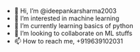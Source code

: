 - 👋 Hi, I’m @ideepankarsharma2003
- 👀 I’m interested in machine learning
- 🌱 I’m currently learning basics of python
- 💞️ I’m looking to collaborate on ML stuffs
- 📫 How to reach me, +919639102031

<!---
ideepankarsharma2003/ideepankarsharma2003 is a ✨ special ✨ repository because its `README.md` (this file) appears on your GitHub profile.
You can click the Preview link to take a look at your changes.
--->
